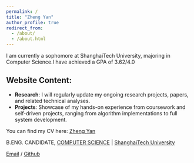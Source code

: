 ```yaml
---
permalink: /
title: "Zheng Yan"
author_profile: true
redirect_from: 
  - /about/
  - /about.html
---
```


I am currently a sophomore at ShanghaiTech University, majoring in Computer Science.I have achieved a GPA of 3.62/4.0
## Website Content:
- **Research**: I will regularly update my ongoing research projects, papers, and related technical analyses.
- **Projects**: Showcase of my hands-on experience from coursework and self-driven projects, ranging from algorithm implementations to full system development.


You can find my CV here: [Zheng Yan](../files/yz.pdf)

B.ENG. CANDIDATE, [COMPUTER SCIENCE](https://sist.shanghaitech.edu.cn/sist_en/) | [ShanghaiTech University](https://www.shanghaitech.edu.cn/eng/)

[Email](mailto:yangzheng2023@shanghaitech.edu.cn) / [Github](https://github.com/boingcs)
